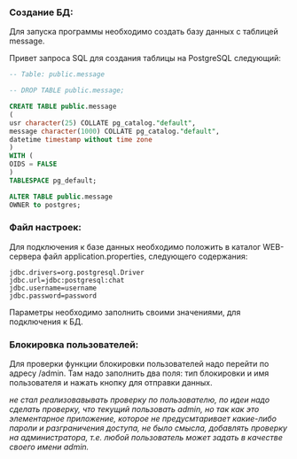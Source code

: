 ### Создание БД:

Для запуска программы необходимо создать базу данных с таблицей message.

Привет запроса SQL для создания таблицы на PostgreSQL следующий:

```sql
-- Table: public.message

-- DROP TABLE public.message;

CREATE TABLE public.message
(
usr character(25) COLLATE pg_catalog."default",
message character(1000) COLLATE pg_catalog."default",
datetime timestamp without time zone
)
WITH (
OIDS = FALSE
)
TABLESPACE pg_default;

ALTER TABLE public.message
OWNER to postgres;
```

### Файл настроек:

Для подключения к базе данных необходимо положить в каталог WEB-сервера файл application.properties, следующего содержания:

```properties
jdbc.drivers=org.postgresql.Driver
jdbc.url=jdbc:postgresql:chat
jdbc.username=username
jdbc.password=password
```

Параметры необходимо заполнить своими значениями, для подключения к БД.

### Блокировка пользователей:
Для проверки функции блокировки пользователей надо перейти по адресу /admin.
Там надо заполнить два поля: тип блокировки и имя пользователя и нажать кнопку для отправки данных.

_не стал реализовавывать проверку по пользователю, по идеи надо сделать проверку, что текущий пользовать admin, 
но так как это элементарное приложение, которое не предусмтаривает какие-либо пароли и разграничения доступа,
не было смысла, добавлять проверку на администратора, т.е. любой пользователь может задать в качестве своего имени admin._

